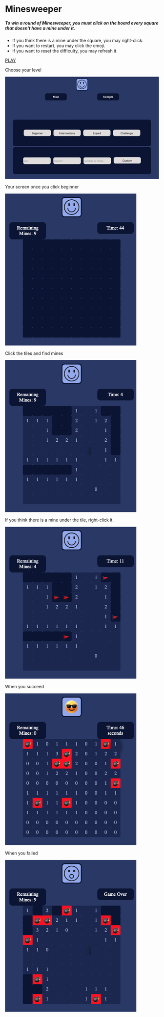 # Minesweeper

##### To win a round of Minesweeper, you must click on the board every square that doesn't have a mine under it.

* If you think there is a mine under the square, you may right-click.
* If you want to restart, you may click the emoji.
* If you want to reset the difficulty, you may refresh it.


[PLAY](https://henrychung98.github.io/minesweeper/)


Choose your level

![description](description/des1.png)

Your screen once you click beginner

![description](description/des2.png)

Click the tiles and find mines

![description](description/des3.png)

If you think there is a mine under the tile, right-click it.

![description](description/des4.png)

When you succeed

![description](description/des5.png)

When you failed

![description](description/des6.png)
